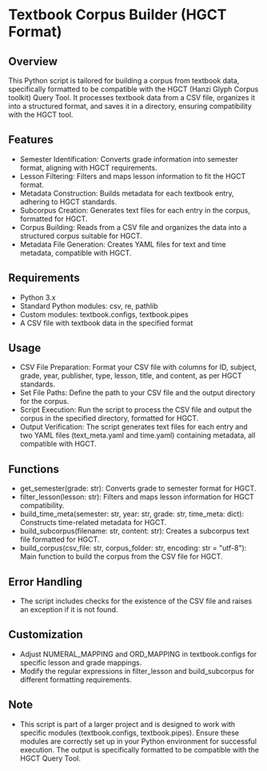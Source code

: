 # Textbook Corpus Builder (HGCT Format)

## Overview
This Python script is tailored for building a corpus from textbook data, specifically formatted to be compatible with the HGCT (Hanzi Glyph Corpus toolkit) Query Tool. It processes textbook data from a CSV file, organizes it into a structured format, and saves it in a directory, ensuring compatibility with the HGCT tool.

## Features
- Semester Identification: Converts grade information into semester format, aligning with HGCT requirements.
- Lesson Filtering: Filters and maps lesson information to fit the HGCT format.
- Metadata Construction: Builds metadata for each textbook entry, adhering to HGCT standards.
- Subcorpus Creation: Generates text files for each entry in the corpus, formatted for HGCT.
- Corpus Building: Reads from a CSV file and organizes the data into a structured corpus suitable for HGCT.
- Metadata File Generation: Creates YAML files for text and time metadata, compatible with HGCT.

## Requirements
- Python 3.x
- Standard Python modules: csv, re, pathlib
- Custom modules: textbook.configs, textbook.pipes
- A CSV file with textbook data in the specified format

## Usage
- CSV File Preparation: Format your CSV file with columns for ID, subject, grade, year, publisher, type, lesson, title, and content, as per HGCT standards.
- Set File Paths: Define the path to your CSV file and the output directory for the corpus.
- Script Execution: Run the script to process the CSV file and output the corpus in the specified directory, formatted for HGCT.
- Output Verification: The script generates text files for each entry and two YAML files (text_meta.yaml and time.yaml) containing metadata, all compatible with HGCT.

## Functions
- get_semester(grade: str): Converts grade to semester format for HGCT.
- filter_lesson(lesson: str): Filters and maps lesson information for HGCT compatibility.
- build_time_meta(semester: str, year: str, grade: str, time_meta: dict): Constructs time-related metadata for HGCT.
- build_subcorpus(filename: str, content: str): Creates a subcorpus text file formatted for HGCT.
- build_corpus(csv_file: str, corpus_folder: str, encoding: str = "utf-8"): Main function to build the corpus from the CSV file for HGCT.

## Error Handling
- The script includes checks for the existence of the CSV file and raises an exception if it is not found.

## Customization
- Adjust NUMERAL_MAPPING and ORD_MAPPING in textbook.configs for specific lesson and grade mappings.
- Modify the regular expressions in filter_lesson and build_subcorpus for different formatting requirements.

## Note
- This script is part of a larger project and is designed to work with specific modules (textbook.configs, textbook.pipes). Ensure these modules are correctly set up in your Python environment for successful execution. The output is specifically formatted to be compatible with the HGCT Query Tool.



